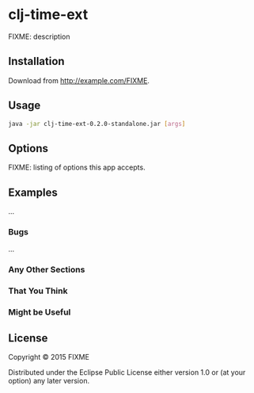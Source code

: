 # clj-time-ext

FIXME: description

## Installation

Download from http://example.com/FIXME.

## Usage

```bash
java -jar clj-time-ext-0.2.0-standalone.jar [args]
```

## Options

FIXME: listing of options this app accepts.

## Examples

...

### Bugs

...

### Any Other Sections
### That You Think
### Might be Useful

## License

Copyright © 2015 FIXME

Distributed under the Eclipse Public License either version 1.0 or (at
your option) any later version.
